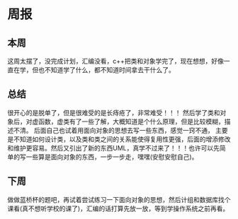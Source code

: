 # 周报
## 本周
这周太摆了，没完成计划，汇编没看，c++把类和对象学完了，现在想想，好像一直在学，但也不知道学了什么，都不知道时间拿去干什么了。
## 总结
很开心的是脱单了，但是很难受的是长痔疮了，非常难受！！！
然后学了类和对象后，对虚函数，虚类有了一些了解，大概知道是个什么原理，但是比较模糊，描述不清。
后面自己也试着用面向对象的思想去写一些东西，感觉一窍不通，
主要是不知道如何设计类，以及类和类之间的关系能使得复用性更强，后面的增添修改和维护更容易。然后又引出了新的东西UML，真学不过来了！！！也许可以先简单的写一些算是面向对象的东西，一步一步走，嘿嘿(安慰安慰自己)。
## 下周
做做蓝桥杯的题吧，再试着尝试练习一下面向对象的思想，然后计组和数据库找个课看(真不想听学校的课了)，汇编的话打算先放一放，等到学操作系统之前再看。
